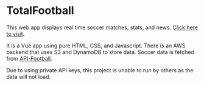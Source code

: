 # TotalFootball

This web app displays real time soccer matches, stats, and news. [Click here to visit](https://www.owenevey.com/totalfootball/home).

It is a Vue app using pure HTML, CSS, and Javascript. There is an AWS backend that uses S3 and DynamoDB to store data. Soccer data is fetched from [API-Football](https://www.api-football.com).

Due to using private API keys, this project is unable to run by others as the data will not load.

